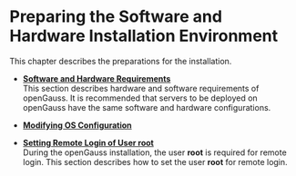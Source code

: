 # Preparing the Software and Hardware Installation Environment<a name="EN-US_TOPIC_0251900887"></a>

This chapter describes the preparations for the installation.

-   **[Software and Hardware Requirements](software-and-hardware-requirements.md)**  
This section describes hardware and software requirements of openGauss. It is recommended that servers to be deployed on openGauss have the same software and hardware configurations.
-   **[Modifying OS Configuration](modifying-os-configuration.md)**  

-   **[Setting Remote Login of User root](setting-remote-login-of-user-root.md)**  
During the openGauss installation, the user  **root**  is required for remote login. This section describes how to set the user  **root**  for remote login.

